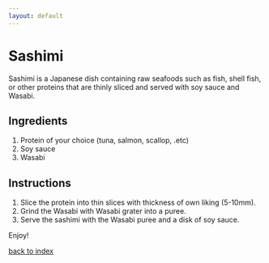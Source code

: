 ```yaml
---
layout: default
---
```


# Sashimi

Sashimi is a Japanese dish containing raw seafoods such as fish, shell fish, or other proteins that are thinly sliced and served with soy sauce and Wasabi.

## Ingredients 

1. Protein of your choice (tuna, salmon, scallop, .etc)
2. Soy sauce
3. Wasabi

## Instructions
1. Slice the protein into thin slices with thickness of own liking (5-10mm).
2. Grind the Wasabi with Wasabi grater into a puree.
3. Serve the sashimi with the Wasabi puree and a disk of soy sauce.

Enjoy!


[back to index](../)
